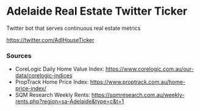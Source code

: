 # Adelaide Real Estate Twitter Ticker
Twitter bot that serves continuous real estate metrics

https://twitter.com/AdlHouseTicker


### Sources

- CoreLogic Daily Home Value Index: https://www.corelogic.com.au/our-data/corelogic-indices
- PropTrack Home Price Index: https://www.proptrack.com.au/home-price-index/
- SQM Research Weekly Rents: https://sqmresearch.com.au/weekly-rents.php?region=sa-Adelaide&type=c&t=1
